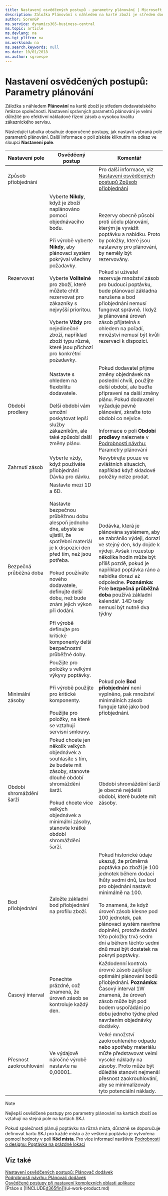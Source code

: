 ```yaml
---
title: Nastavení osvědčených postupů - parametry plánování | Microsoft Docs
description: Záložka Plánování s náhledem na kartě zboží je středem dodavatelského řetězce společnosti. Nastavení správných parametrů plánování je velmi důležité pro efektivní nákladové řízení zásob a vysoký zákaznický servis.
author: SorenGP
ms.service: dynamics365-business-central
ms.topic: article
ms.devlang: na
ms.tgt_pltfrm: na
ms.workload: na
ms.search.keywords: null
ms.date: 10/01/2018
ms.author: sgroespe
---
```

# <a name="setup-best-practices-planning-parameters"></a>Nastavení osvědčených postupů: Parametry plánování
Záložka s náhledem **Plánování** na kartě zboží je středem dodavatelského řetězce společnosti. Nastavení správných parametrů plánování je velmi důležité pro efektivní nákladové řízení zásob a vysokou kvalitu zákaznického servisu.  

 Následující tabulka obsahuje doporučené postupy, jak nastavit vybraná pole parametrů plánování. Další informace o poli získáte kliknutím na odkaz ve sloupci **Nastavení pole**.  

|Nastavení pole|Osvědčený postup|Komentář|  
|-----------------|-------------------|-------------|  
|Způsob přiobjednání||Pro další informace, viz [Nastavení osvědčených postupů  Způsob přiobjednání](setup-best-practices-reordering-policies.md)|  
|Rezervovat|Vyberte **Nikdy**, když je zboží naplánováno pomocí objednávacího bodu.<br /><br /> Při výrobě vyberte **Nikdy**, aby plánovací systém pokrýval všechny požadavky.<br /><br /> Vyberte **Volitelné** pro zboží, které můžete chtít rezervovat pro zákazníky s nejvyšší prioritou.<br /><br /> Vyberte **Vždy** pro nejedinečné zboží, například zboží typu různé, které jsou příchozí pro konkrétní požadavky.|Rezervy obecně působí proti účelu plánování, kterým je vyvážit poptávku a nabídku. Proto by položky, které jsou nastaveny pro plánování, by neměly být rezervovány.<br /><br /> Pokud si uživatel rezervuje množství zásob pro budoucí poptávku, bude plánovací základna narušena a bod přiobjednání nemusí fungovat správně. I když je plánovaná úroveň zásob přijatelná s ohledem na pořadí, množství nemusí být kvůli rezervaci k dispozici.|  
|Období prodlevy|Nastavte s ohledem na flexibilitu dodavatele.<br /><br /> Delší období vám umožní poskytovat lepší služby zákazníkům, ale také způsobí další změny plánu.|Pokud dodavatel přijme změny objednávek na poslední chvíli, použijte delší období, ale buďte připraveni na další změny plánu. Pokud dodavatel vyžaduje pevné plánování, zkraťte toto období co nejvíce.<br /><br /> Informace o poli **Období prodlevy** naleznete v [Podrobnosti návrhu: Parametry plánování](design-details-planning-parameters.md)|  
|Zahrnutí zásob|Vyberte vždy, když používáte přiobjednání Dávka pro dávku.|Nevybírejte pouze ve zvláštních situacích, například když skladové položky nelze prodat.|  
|Bezpečná průběžná doba|Nastavte mezi 1D a 6D.<br /><br /> Nastavte bezpečnou průběžnou dobu alespoň jednoho dne, abyste se ujistili, že spotřební materiál je k dispozici den před tím, než jsou potřeba.<br /><br /> Pokud používáte nového dodavatele, definujte delší dobu, než bude znám jejich výkon při dodání.<br /><br /> Při výrobě definujte pro kritické komponenty delší bezpečnostní průběžné doby.|Dodávka, která je plánována systémem, aby se zabránilo výdeji, dorazí ve stejný den, kdy dojde k výdeji. Avšak i rozestup několika hodin může být příliš pozdě, pokud je například poptávka ráno a nabídka dorazí až odpoledne. **Poznámka:**  Pole **bezpečná průběžná doba** používá základní kalendář. 14D tedy nemusí být nutně dva týdny|  
|Minimální zásoby|Použijte pro položky s velkými výkyvy poptávky.<br /><br /> Při výrobě použijte pro kritické komponenty.<br /><br /> Použijte pro položky, na které se vztahují servisní smlouvy.|Pokud pole **Bod přiobjednání** není vyplněno, pak množství minimálních zásob funguje také jako bod přiobjednání.|  
|Období shromáždění šarží|Pokud chcete jen několik velkých objednávek a souhlasíte s tím, že budete mít zásoby, stanovte dlouhé období shromáždění šarží.<br /><br /> Pokud chcete více velkých objednávek a minimální zásoby, stanovte krátké období shromáždění šarží.|Období shromáždění šarží je obecně nejdelší období,  které budete mít zásoby.|  
|Bod přiobjednání|Založte základní bod přiobjednání na profilu zboží.|Pokud historické údaje ukazují, že průměrná poptávka po zboží je 100 jednotek během dodací lhůty sedmi dnů, lze bod pro objednání nastavit minimálně na 100.<br /><br /> To znamená, že když úroveň zásob klesne pod 100 jednotek, pak plánovací systém navrhne doplnění, protože dodání této položky trvá sedm dní a během těchto sedmi dnů musí být dostatek na pokrytí poptávky.|  
|Časový interval|Ponechte prázdné, což znamená, že úroveň zásob se kontroluje každý den.|Každodenní kontrola úrovně zásob zajišťuje optimální plánování bodů přiobjednání. **Poznámka:**  Časový interval 1W znamená, že úroveň zásob může být pod bodem uspořádání po dobu jednoho týdne před navržením objednávky dodávky.|  
|Přesnost zaokrouhlování|Ve výdajově náročné výrobě nastavte na 0,00001.|Velké množství zaokrouhleného odpadu nebo spotřeby materiálu může představovat velmi vysoké náklady na zásoby. Proto může být důležité stanovit nejmenší přesnost zaokrouhlování, aby se minimalizovaly tyto potenciální náklady.|  

> [!NOTE]  
>  Nejlepší osvědčené postupy pro parametry plánování na kartách zboží se vztahují na stejná pole na kartách SKJ.  
>   
>  Pokud společnosti plánují poptávku na různá místa, důrazně se doporučuje definovat kartu SKJ pro každé místo a že veškerá poptávka je vytvořena pomocí hodnoty v poli **Kód místa**. Pro více informací navštivte [Podrobnosti o designu: Poptávka na prázdné lokaci](design-details-demand-at-blank-location.md)  

## <a name="see-also"></a>Viz také  
 [Nastavení osvědčených postupů: Plánovač dodávek](setup-best-practices-supply-planning.md)   
 [Podrobnosti návrhu: Plánovač dodávek](design-details-supply-planning.md)   
 [Osvědčené postupy při nastavení komplexních oblasti aplikace](set-up-complex-application-areas-using-best-practices.md)  
 [Práce s [!INCLUDE[d365fin](includes/d365fin_md.md)]](ui-work-product.md)
